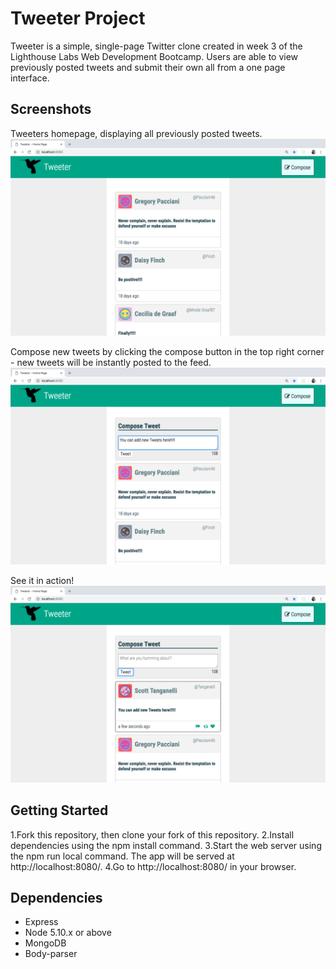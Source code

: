 # Tweeter Project

Tweeter is a simple, single-page Twitter clone created in week 3 of the Lighthouse Labs Web Development Bootcamp. Users are able to view previously posted tweets and submit their own all from a one page interface.

## Screenshots
Tweeters homepage, displaying all previously posted tweets.
!["Screenshot of Tweeter-app"](https://github.com/jankilighthouse/tweeter/blob/master/docs/homepage.png?raw=true)

Compose new tweets by clicking the compose button in the top right corner - new tweets will be instantly posted to the feed.
!["Screenshot of Tweeter-app"](https://github.com/jankilighthouse/tweeter/blob/master/docs/new-tweets.png?raw=true)

See it in action!
!["Screenshot of Tweeter-app"](https://github.com/jankilighthouse/tweeter/blob/master/docs/tweet-action.png?raw=true)

## Getting Started

1.Fork this repository, then clone your fork of this repository.
2.Install dependencies using the npm install command.
3.Start the web server using the npm run local command. The app will be served at http://localhost:8080/.
4.Go to http://localhost:8080/ in your browser.


## Dependencies

- Express
- Node 5.10.x or above
- MongoDB
- Body-parser